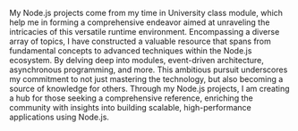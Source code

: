 My Node.js projects come from my time in University class module, which help me in forming a comprehensive endeavor aimed at unraveling the intricacies of this versatile runtime environment. Encompassing a diverse array of topics, I have constructed a valuable resource that spans from fundamental concepts to advanced techniques within the Node.js ecosystem. By delving deep into modules, event-driven architecture, asynchronous programming, and more. This ambitious pursuit underscores my commitment to not just mastering the technology, but also becoming a source of knowledge for others. Through my Node.js projects, I am creating a hub for those seeking a comprehensive reference, enriching the community with insights into building scalable, high-performance applications using Node.js.
